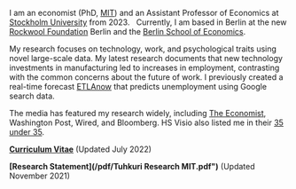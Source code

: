 I am an economist (PhD, [MIT](https://economics.mit.edu/)) and an Assistant Professor of Economics at [Stockholm University](https://www.su.se/department-of-economics/) from 2023.   Currently, I am based in Berlin at the new [Rockwool Foundation](https://www.rockwoolfonden.dk/en/) Berlin and the [Berlin School of Economics](https://berlinschoolofeconomics.de/home).

My research focuses on technology, work, and psychological traits using novel large-scale data. My latest research documents that new technology investments in manufacturing led to increases in employment, contrasting with the common concerns about the future of work. I previously created a real-time forecast [ETLAnow](https://www.etla.fi/en/etlanow/) that predicts unemployment using Google search data.

The media has featured my research widely, including [The Economist](https://www.economist.com/finance-and-economics/2022/01/22/economists-are-revising-their-views-on-robots-and-jobs), Washington Post, Wired, and Bloomberg. HS Visio also listed me in their [35 under 35](https://www.hs.fi/visio/art-2000007825436.html).

__[Curriculum Vitae](/pdf/Tuhkuri_CV_MIT.pdf")__ (Updated July 2022)

__[Research Statement](/pdf/Tuhkuri Research MIT.pdf")__ (Updated November 2021)
